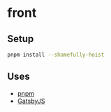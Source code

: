 # front

## Setup

```bash
pnpm install --shamefully-hoist
```
## Uses

- [pnpm](https://pnpm.js.org/)
- [GatsbyJS](https://www.gatsbyjs.org/)


